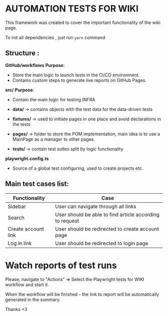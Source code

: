 # AUTOMATION TESTS FOR WIKI

This framework was created to cover the important functionality of the wiki page.

To init all dependencies , just run `yarn` command

## Structure :

**GitHub/workflows**
**Purpose**:

-   Store the main logic to launch tests in the CI/CD environment.
-   Contains custom steps to generate live reports on GitHub Pages.

**src/**
**Purpose**:

-   Contain the main logic for testing INFRA

-   **data/** -> contains objects with the test data for the data-driven tests
-   **fixtures/** -> used to initiate pages in one place and avoid declarations in the tests
-   **pages/** -> folder to store the POM implementation, main idea is to use a MainPage as a manager to other pages.
-   **tests/** -> contain test suites split by logic functionality

**playwright.config.ts**

-   Source of a global test configuring, used to create projects etc.

## Main test cases list:

| Functionality       | Case                                                     |
| ------------------- | -------------------------------------------------------- |
| Sidebar             | User can navigate through all links                      |
| Search              | User should be able to find article according to request |
| Create account link | User should be redirected to create account page         |
| Log in link         | User should be redirected to login page                  |

# Watch reports of test runs

Please, navigate to "Actions" => Select the Playwright tests for WIKI workflow and start it.

When the workflow will be finished - the link to report will be automatically generated in the summary.

Thanks <3
